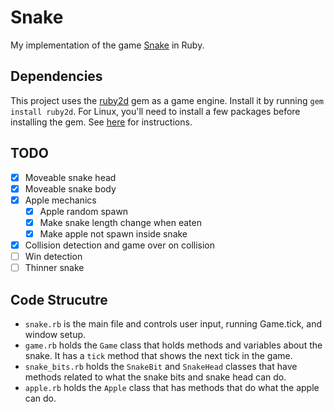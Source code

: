 # Snake

My implementation of the game [Snake](https://en.wikipedia.org/wiki/Snake_(video_game_genre)) in Ruby.

## Dependencies

This project uses the [ruby2d](https://github.com/ruby2d/ruby2d) gem as a game engine. Install it by running `gem install ruby2d`. For Linux, you'll need to install a few packages before installing the gem. See [here](https://www.ruby2d.com/learn/linux/) for instructions.

## TODO

- [x] Moveable snake head
- [x] Moveable snake body
- [x] Apple mechanics
  - [x] Apple random spawn
  - [x] Make snake length change when eaten
  - [x] Make apple not spawn inside snake
- [x] Collision detection and game over on collision
- [ ] Win detection
- [ ] Thinner snake

## Code Strucutre
* `snake.rb` is the main file and controls user input, running Game.tick, and window setup.
* `game.rb` holds the `Game` class that holds methods and variables about the snake. It has a `tick` method that shows the next tick in the game.
* `snake_bits.rb` holds the `SnakeBit` and `SnakeHead` classes that have methods related to what the snake bits and snake head can do.
* `apple.rb` holds the `Apple` class that has methods that do what the apple can do.
